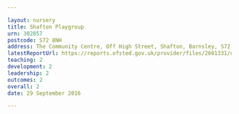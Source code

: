 ```yaml
---

layout: nursery
title: Shafton Playgroup
urn: 302857
postcode: S72 8NH
address: The Community Centre, Off High Street, Shafton, Barnsley, S72 8NH
latestReportUrl: https://reports.ofsted.gov.uk/provider/files/2601331/urn/302857.pdf
teaching: 2
development: 2
leadership: 2
outcomes: 2
overall: 2
date: 29 September 2016

---
```


